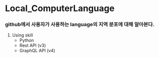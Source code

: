 # Local_ComputerLanguage

### github에서 사용자가 사용하는 language의 지역 분포에 대해 알아본다.

1. Using skill
	- Python
	- Rest API (v3)
	- GraphQL API (v4)

